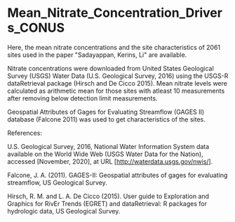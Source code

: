 # Mean_Nitrate_Concentration_Drivers_CONUS

Here, the mean nitrate concentrations and the site characteristics of 2061 sites used in the paper "Sadayappan, Kerins, Li" are available.

Nitrate concentrations were downloaded from United States Geological Survey (USGS) Water Data (U.S. Geological Survey, 2016) using the USGS-R dataRetrieval package (Hirsch and De Cicco 2015). Mean nitrate levels were calculated as arithmetic mean for those sites with atleast 10 measurements after removing below detection limit measurements. 

Geospatial Attributes of Gages for Evaluating Streamflow (GAGES II) database (Falcone 2011) was used to get characteristics of the sites.

References:

U.S. Geological Survey, 2016, National Water Information System data available on the World Wide Web (USGS Water Data for the Nation), accessed [November, 2020], at URL [http://waterdata.usgs.gov/nwis/].

Falcone, J. A. (2011). GAGES-II: Geospatial attributes of gages for evaluating streamflow, US Geological Survey.

Hirsch, R. M. and L. A. De Cicco (2015). User guide to Exploration and Graphics for RivEr Trends (EGRET) and dataRetrieval: R packages for hydrologic data, US Geological Survey.

